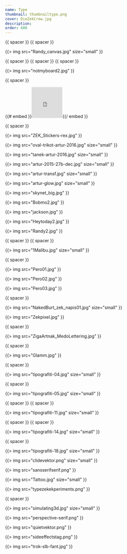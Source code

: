 ```yaml
---
name: Type
thumbnail: thumbnailtype.png
cover: DieZekCrew.jpg
description: 
order: 600
---
```


{{ spacer }} {{ spacer }}

{{> img src="Randy_canvas.jpg" size="small" }}

{{ spacer }} {{ spacer }} {{ spacer }}

{{> img src="notmyboard2.jpg" }}

{{ spacer }}

{{# embed }}<iframe allowfullscreen="" frameborder="0" width="100" height="100" mozallowfullscreen="true" onmousewheel="" src="https://sketchfab.com/models/07b613f32d67437f8958fd034ec48569/embed" webkitallowfullscreen="true"></iframe>{{/ embed }}

{{ spacer }}

{{> img src="ZEK_Stickers-rex.jpg" }}

{{> img src="oval-trikot-artur-2016.jpg" size="small" }}

{{> img src="tanek-artur-2016.jpg" size="small" }}

{{> img src="artur-2015-27b-dec.jpg" size="small" }}

{{> img src="artur-transf.jpg" size="small" }}

{{> img src="artur-glow.jpg" size="small" }}

{{> img src="skynet_big.jpg" }}

{{> img src="Bobmo2.jpg" }}

{{> img src="jackson.jpg" }}

{{> img src="Heytoday2.jpg" }}

{{> img src="Randy2.jpg" }}

{{ spacer }} {{ spacer }}

{{> img src="1Malibu.jpg" size="small" }}

{{ spacer }}

{{> img src="Pero01.jpg" }}

{{> img src="Pero02.jpg" }}

{{> img src="Pero03.jpg" }}

{{ spacer }}

{{> img src="NakedBurt_zek_napis01.jpg" size="small" }}

{{> img src="Zekpixel.jpg" }}

{{ spacer }}

{{> img src="ZigaArtnak_MedoLettering.jpg" }}

{{ spacer }}

{{> img src="Glamm.jpg" }}

{{ spacer }}

{{> img src="tipografiti-04.jpg" size="small" }}

{{ spacer }}

{{> img src="tipografiti-05.jpg" size="small" }}

{{ spacer }} {{ spacer }}

{{> img src="tipografiti-11.jpg" size="small" }}

{{ spacer }} {{ spacer }}

{{> img src="tipografiti-14.jpg" size="small" }}

{{ spacer }}

{{> img src="tipografiti-18.jpg" size="small" }}

{{> img src="clidevektor.png" size="small" }}

{{> img src="sansserifserif.png" }}

{{> img src="Tattoo.jpg" size="small" }}

{{> img src="typezekekperiments.png" }}

{{ spacer }}

{{> img src="simulating3d.jpg" size="small" }}

{{> img src="perspective-serif.png" }}

{{> img src="quietvektor.png" }}

{{> img src="sideeffectstag.png" }}

{{> img src="trok-slb-fant.jpg" }}
